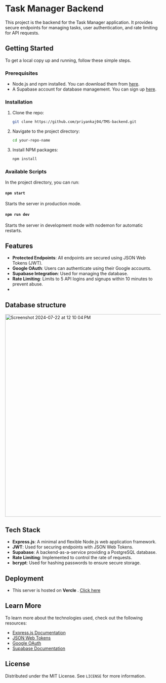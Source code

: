 # Task Manager Backend

This project is the backend for the Task Manager application. It provides secure endpoints for managing tasks, user authentication, and rate limiting for API requests.

## Getting Started

To get a local copy up and running, follow these simple steps.

### Prerequisites

- Node.js and npm installed. You can download them from [here](https://nodejs.org/).
- A Supabase account for database management. You can sign up [here](https://supabase.io/).

### Installation

1. Clone the repo:
    ```sh
    git clone https://github.com/priyankaj04/TMS-backend.git
    ```
2. Navigate to the project directory:
    ```sh
    cd your-repo-name
    ```
3. Install NPM packages:
    ```sh
    npm install
    ```

### Available Scripts

In the project directory, you can run:

#### `npm start`

Starts the server in production mode.

#### `npm run dev`

Starts the server in development mode with nodemon for automatic restarts.

## Features

- **Protected Endpoints**: All endpoints are secured using JSON Web Tokens (JWT).
- **Google OAuth**: Users can authenticate using their Google accounts.
- **Supabase Integration**: Used for managing the database.
- **Rate Limiting**: Limits to 5 API logins and signups within 10 minutes to prevent abuse.
- 
## Database structure

<img width="655" alt="Screenshot 2024-07-22 at 12 10 04 PM" src="https://github.com/user-attachments/assets/5ac2d2b8-4115-4e11-aba1-fbd297121a22">

## Tech Stack

- **Express.js**: A minimal and flexible Node.js web application framework.
- **JWT**: Used for securing endpoints with JSON Web Tokens.
- **Supabase**: A backend-as-a-service providing a PostgreSQL database.
- **Rate Limiting**: Implemented to control the rate of requests.
- **bcrypt**: Used for hashing passwords to ensure secure storage.

## Deployment

- This server is hosted on **Vercle** . [Click here](https://tms-frontend-omega.vercel.app/login)

## Learn More

To learn more about the technologies used, check out the following resources:

- [Express.js Documentation](https://expressjs.com/)
- [JSON Web Tokens](https://jwt.io/)
- [Google OAuth](https://developers.google.com/identity/protocols/oauth2)
- [Supabase Documentation](https://supabase.io/docs/)

## License

Distributed under the MIT License. See `LICENSE` for more information.